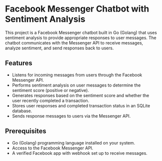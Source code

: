 # Facebook Messenger Chatbot with Sentiment Analysis

This project is a Facebook Messenger chatbot built in Go (Golang) that uses sentiment analysis to provide appropriate responses to user messages. The chatbot communicates with the Messenger API to receive messages, analyze sentiment, and send responses back to users.

## Features

- Listens for incoming messages from users through the Facebook Messenger API.
- Performs sentiment analysis on user messages to determine the sentiment score (positive or negative).
- Generates responses based on the sentiment score and whether the user recently completed a transaction.
- Stores user responses and completed transaction status in an SQLite database.
- Sends response messages to users via the Messenger API.

## Prerequisites

- Go (Golang) programming language installed on your system.
- Access to the Facebook Messenger API.
- A verified Facebook app with webhook set up to receive messages.